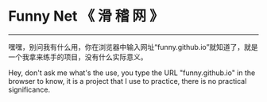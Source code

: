 # Funny Net 《  滑  稽  网  》
***
嘿嘿，别问我有什么用，你在浏览器中输入网址“funny.github.io”就知道了，就是一个我拿来练手的项目，没有什么实际意义。

Hey, don't ask me what's the use, you type the URL "funny.github.io" in the browser to know, it is a project that I use to practice, there is no practical significance.
